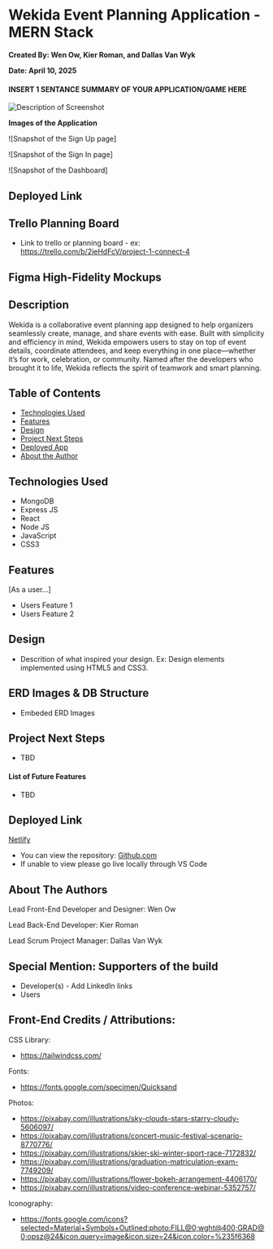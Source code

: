 # Wekida Event Planning Application - MERN Stack

**Created By: Wen Ow, Kier Roman, and Dallas Van Wyk**

**Date: April 10, 2025**

#### INSERT 1 SENTANCE SUMMARY OF YOUR APPLICATION/GAME HERE

<img src="path to your app screenshot" alt="Description of Screenshot"/>

**Images of the Application**

![Snapshot of the Sign Up page]

![Snapshot of the Sign In page]

![Snapshot of the Dashboard]

## Deployed Link

## Trello Planning Board

- Link to trello or planning board - ex: https://trello.com/b/2jeHdFcV/project-1-connect-4

## Figma High-Fidelity Mockups

## Description

Wekida is a collaborative event planning app designed to help organizers seamlessly create, manage, and share events with ease. Built with simplicity and efficiency in mind, Wekida empowers users to stay on top of event details, coordinate attendees, and keep everything in one place—whether it’s for work, celebration, or community. Named after the developers who brought it to life, Wekida reflects the spirit of teamwork and smart planning.

## Table of Contents

- [Technologies Used](#technologiesused)
- [Features](#features)
- [Design](#design)
- [Project Next Steps](#nextsteps)
- [Deployed App](#deployment)
- [About the Author](#author)

## <a name="technologiesused"></a>Technologies Used

- MongoDB
- Express JS
- React
- Node JS
- JavaScript
- CSS3

## Features

[As a user...]

- Users Feature 1
- Users Feature 2

## <a name="design"></a>Design

- Descrition of what inspired your design. Ex: Design elements implemented using HTML5 and CSS3.

## ERD Images & DB Structure

- Embeded ERD Images

## <a name="nextsteps"></a>Project Next Steps

- TBD

#### List of Future Features

- TBD

## <a name="deployment"></a>Deployed Link

[Netlify](<[https://wonderful-brahmagupta-6a75d3.netlify.com](https://connect4pc.netlify.app/)>)

- You can view the repository:
  [Github.com](https://github.com/Gr8ness21/Connect-4)
- If unable to view please go live locally through VS Code

## <a name="author"></a>About The Authors

Lead Front-End Developer and Designer: Wen Ow

Lead Back-End Developer: Kier Roman

Lead Scrum Project Manager: Dallas Van Wyk

## Special Mention: Supporters of the build

- Developer(s) - Add LinkedIn links
- Users

## Front-End Credits / Attributions:

CSS Library:

- https://tailwindcss.com/

Fonts:

- https://fonts.google.com/specimen/Quicksand

Photos:

- https://pixabay.com/illustrations/sky-clouds-stars-starry-cloudy-5606097/
- https://pixabay.com/illustrations/concert-music-festival-scenario-8770776/
- https://pixabay.com/illustrations/skier-ski-winter-sport-race-7172832/
- https://pixabay.com/illustrations/graduation-matriculation-exam-7749209/
- https://pixabay.com/illustrations/flower-bokeh-arrangement-4406170/
- https://pixabay.com/illustrations/video-conference-webinar-5352757/

Iconography:

- https://fonts.google.com/icons?selected=Material+Symbols+Outlined:photo:FILL@0;wght@400;GRAD@0;opsz@24&icon.query=image&icon.size=24&icon.color=%235f6368
